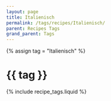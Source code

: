```yaml
---
layout: page
title: Italienisch
permalink: /tags/recipes/Italienisch/
parent: Recipes Tags
grand_parent: Tags
---
```

{% assign tag = "Italienisch" %}
# {{ tag }}
{% include recipe_tags.liquid %}